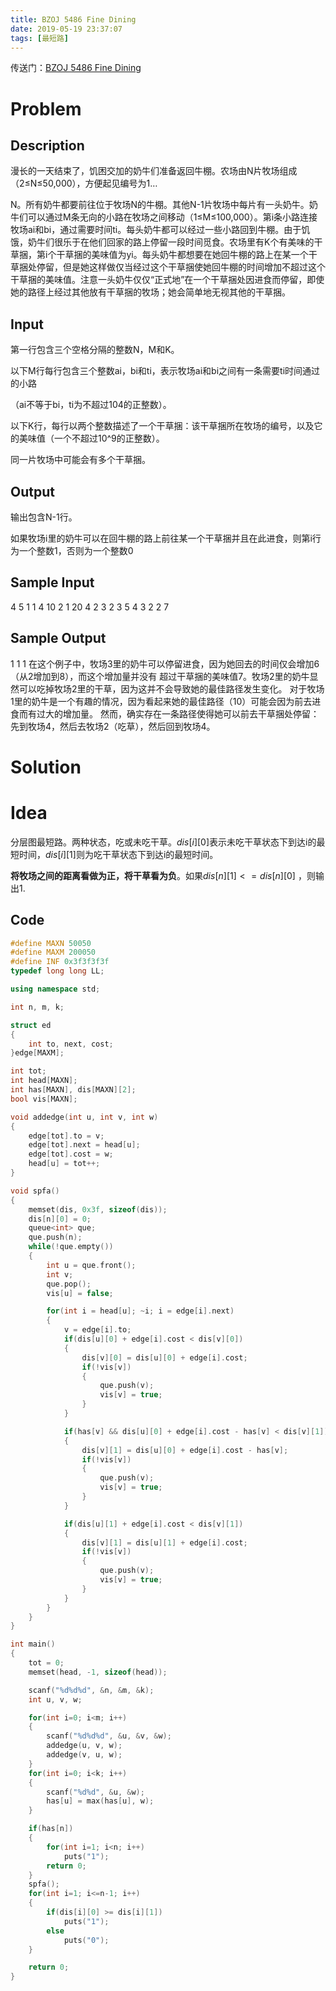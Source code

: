 ```yaml
---
title: BZOJ 5486 Fine Dining
date: 2019-05-19 23:37:07
tags: [最短路]
---
```




传送门：[BZOJ 5486 Fine Dining](https://www.lydsy.com/JudgeOnline/problem.php?id=5486)

# Problem

## Description

漫长的一天结束了，饥困交加的奶牛们准备返回牛棚。农场由N片牧场组成（2≤N≤50,000），方便起见编号为1…

N。所有奶牛都要前往位于牧场N的牛棚。其他N-1片牧场中每片有一头奶牛。奶牛们可以通过M条无向的小路在牧场之间移动（1≤M≤100,000）。第i条小路连接牧场ai和bi，通过需要时间ti。每头奶牛都可以经过一些小路回到牛棚。由于饥饿，奶牛们很乐于在他们回家的路上停留一段时间觅食。农场里有K个有美味的干草捆，第i个干草捆的美味值为yi。每头奶牛都想要在她回牛棚的路上在某一个干草捆处停留，但是她这样做仅当经过这个干草捆使她回牛棚的时间增加不超过这个干草捆的美味值。注意一头奶牛仅仅“正式地”在一个干草捆处因进食而停留，即使她的路径上经过其他放有干草捆的牧场；她会简单地无视其他的干草捆。

## Input

第一行包含三个空格分隔的整数N，M和K。

以下M行每行包含三个整数ai，bi和ti，表示牧场ai和bi之间有一条需要ti时间通过的小路

（ai不等于bi，ti为不超过104的正整数）。

以下K行，每行以两个整数描述了一个干草捆：该干草捆所在牧场的编号，以及它的美味值（一个不超过10^9的正整数）。

同一片牧场中可能会有多个干草捆。

## Output

输出包含N-1行。

如果牧场i里的奶牛可以在回牛棚的路上前往某一个干草捆并且在此进食，则第i行为一个整数1，否则为一个整数0

## Sample Input

4 5 1
 1 4 10
 2 1 20
 4 2 3
 2 3 5
 4 3 2
 2 7

## Sample Output

1
 1
 1
 在这个例子中，牧场3里的奶牛可以停留进食，因为她回去的时间仅会增加6（从2增加到8），而这个增加量并没有
 超过干草捆的美味值7。牧场2里的奶牛显然可以吃掉牧场2里的干草，因为这并不会导致她的最佳路径发生变化。
 对于牧场1里的奶牛是一个有趣的情况，因为看起来她的最佳路径（10）可能会因为前去进食而有过大的增加量。
 然而，确实存在一条路径使得她可以前去干草捆处停留：先到牧场4，然后去牧场2（吃草），然后回到牧场4。 

# Solution

# Idea

分层图最短路。两种状态，吃或未吃干草。$dis[i] [0]$表示未吃干草状态下到达i的最短时间，$dis[i][1]$则为吃干草状态下到达i的最短时间。

**将牧场之间的距离看做为正，将干草看为负**。如果$dis[n][1] <= dis[n][0]$ ，则输出1.

## Code

```C++
#define MAXN 50050
#define MAXM 200050
#define INF 0x3f3f3f3f
typedef long long LL;

using namespace std;

int n, m, k;

struct ed
{
    int to, next, cost;
}edge[MAXM];

int tot;
int head[MAXN];
int has[MAXN], dis[MAXN][2];
bool vis[MAXN];

void addedge(int u, int v, int w)
{
    edge[tot].to = v;
    edge[tot].next = head[u];
    edge[tot].cost = w;
    head[u] = tot++;
}

void spfa()
{
    memset(dis, 0x3f, sizeof(dis));
    dis[n][0] = 0;
    queue<int> que;
    que.push(n);
    while(!que.empty())
    {
        int u = que.front();
        int v;
        que.pop();
        vis[u] = false;

        for(int i = head[u]; ~i; i = edge[i].next)
        {
            v = edge[i].to;
            if(dis[u][0] + edge[i].cost < dis[v][0])
            {
                dis[v][0] = dis[u][0] + edge[i].cost;
                if(!vis[v])
                {
                    que.push(v);
                    vis[v] = true;
                }
            }

            if(has[v] && dis[u][0] + edge[i].cost - has[v] < dis[v][1])
            {
                dis[v][1] = dis[u][0] + edge[i].cost - has[v];
                if(!vis[v])
                {
                    que.push(v);
                    vis[v] = true;
                }
            }

            if(dis[u][1] + edge[i].cost < dis[v][1])
            {
                dis[v][1] = dis[u][1] + edge[i].cost;
                if(!vis[v])
                {
                    que.push(v);
                    vis[v] = true;
                }
            }
        }
    }
}

int main()
{
    tot = 0;
    memset(head, -1, sizeof(head));

    scanf("%d%d%d", &n, &m, &k);
    int u, v, w;

    for(int i=0; i<m; i++)
    {
        scanf("%d%d%d", &u, &v, &w);
        addedge(u, v, w);
        addedge(v, u, w);
    }
    for(int i=0; i<k; i++)
    {
        scanf("%d%d", &u, &w);
        has[u] = max(has[u], w);
    }

    if(has[n])
    {
        for(int i=1; i<n; i++)
            puts("1");
        return 0;
    }
    spfa();
    for(int i=1; i<=n-1; i++)
    {
        if(dis[i][0] >= dis[i][1])
            puts("1");
        else
            puts("0");
    }

    return 0;
}
```

